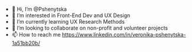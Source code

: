 - 👋 Hi, I’m @Pshenytska
- 👀 I’m interested in Front-End Dev and UX Design
- 🌱 I’m currently learning UX Research Methods
- 💞️ I’m looking to collaborate on non-profit and volunteer projects
- 📫 How to reach me https://www.linkedin.com/in/veronika-pshenytska-1a51bb20b/


<!---
Pshenytska/Pshenytska is a ✨ special ✨ repository because its `README.md` (this file) appears on your GitHub profile.
You can click the Preview link to take a look at your changes.
--->
